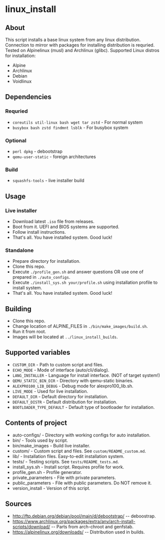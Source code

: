 linux_install
=============

## About
This script installs a base linux system from any linux distribution.
Connection to mirror with packages for installing distribution is requried.
Tested on Alpinelinux (musl) and Archlinux (glibc).
Supported Linux distros for installation:
* Alpine
* Archlinux
* Debian
* Voidlinux

## Dependencies
### Requried
* `coreutils util-linux bash wget tar zstd` - For normal system
* `busybox bash zstd findmnt lsblk` - For busybox system
### Optional
* `perl dpkg` - debootstrap
* `qemu-user-static` - foreign architectures
### Build
* `squashfs-tools` - live installer build

## Usage
### Live installer
* Download latest `.iso` file from releases.
* Boot from it. UEFI and BIOS systems are supported.
* Follow install instructions.
* That's all. You have installed system. Good luck!
### Standalone
* Prepare directory for installation.
* Clone this repo.
* Execute `./profile_gen.sh` and answer questions OR use one of prepared in `./auto_configs`.
* Execute `./install_sys.sh your/profile.sh` using installation profile to install system.
* That's all. You have installed system. Good luck!

## Building
* Clone this repo.
* Change location of ALPINE_FILES in `./bin/make_images/build.sh`.
* Run it from root.
* Images will be located at `../linux_install_builds`.

## Supported variables
* `CUSTOM_DIR` - Path to custom script and files.
* `ECHO_MODE` - Mode of interface (auto/cli/dialog).
* `LANG_INSTALLER` - Language for install interface. (NOT of target system!)
* `QEMU_STATIC_BIN_DIR` - Directory with qemu-static binaries.
* `ALEXPRO100_LIB_DEBUG` - Debug mode for alexpro100_lib.sh.
* `LIVE_MODE` - Used for live installation.
* `DEFAULT_DIR` - Default directory for installation.
* `DEFAULT_DISTR` - Default distribution for installation.
* `BOOTLOADER_TYPE_DEFAULT` - Default type of bootloader for installation.

## Contents of project
* auto-configs/ - Directory with working configs for auto installation.
* bin/ - Tools used by script.
* bin/make_images - Build live installer.
* custom/ - Custom script and files. See `custom/README_custom.md`.
* lib/ - Installation files. Easy-to-edit installation system.
* tests/ - Testing scripts. See `tests/README_tests.md`.
* install_sys.sh - Install script. Requires profile for work.
* profile_gen.sh - Profile generator.
* private_parameters - File with private parameters.
* public_parameters - File with public parameters. Do NOT remove it.
* version_install - Version of this script.

## Sources
* http://ftp.debian.org/debian/pool/main/d/debootstrap/ -- deboostrap.
* https://www.archlinux.org/packages/extra/any/arch-install-scripts/download/ -- Parts from arch-chroot and genfstab.
* https://alpinelinux.org/downloads/ -- Distribution used in builds.
